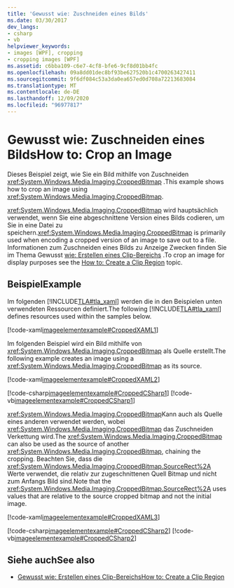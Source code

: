 ```yaml
---
title: 'Gewusst wie: Zuschneiden eines Bilds'
ms.date: 03/30/2017
dev_langs:
- csharp
- vb
helpviewer_keywords:
- images [WPF], cropping
- cropping images [WPF]
ms.assetid: c6bba109-c6e7-4cf8-bfe6-9cf8d01bb4fc
ms.openlocfilehash: 09a8dd01dec8bf93be627520b1c4700263427411
ms.sourcegitcommit: 9f6df084c53a3da0ea657ed0d708a72213683084
ms.translationtype: MT
ms.contentlocale: de-DE
ms.lasthandoff: 12/09/2020
ms.locfileid: "96977817"
---
```

# <a name="how-to-crop-an-image"></a><span data-ttu-id="249b4-102">Gewusst wie: Zuschneiden eines Bilds</span><span class="sxs-lookup"><span data-stu-id="249b4-102">How to: Crop an Image</span></span>

<span data-ttu-id="249b4-103">Dieses Beispiel zeigt, wie Sie ein Bild mithilfe von Zuschneiden <xref:System.Windows.Media.Imaging.CroppedBitmap> .</span><span class="sxs-lookup"><span data-stu-id="249b4-103">This example shows how to crop an image using <xref:System.Windows.Media.Imaging.CroppedBitmap>.</span></span>  
  
 <span data-ttu-id="249b4-104"><xref:System.Windows.Media.Imaging.CroppedBitmap> wird hauptsächlich verwendet, wenn Sie eine abgeschnittene Version eines Bilds codieren, um Sie in eine Datei zu speichern.</span><span class="sxs-lookup"><span data-stu-id="249b4-104"><xref:System.Windows.Media.Imaging.CroppedBitmap> is primarily used when encoding a cropped version of an image to save out to a file.</span></span> <span data-ttu-id="249b4-105">Informationen zum Zuschneiden eines Bilds zu Anzeige Zwecken finden Sie im Thema Gewusst [wie: Erstellen eines Clip-Bereichs](/previous-versions/dotnet/netframework-3.5/ms746710(v=vs.90)) .</span><span class="sxs-lookup"><span data-stu-id="249b4-105">To crop an image for display purposes see the [How to: Create a Clip Region](/previous-versions/dotnet/netframework-3.5/ms746710(v=vs.90)) topic.</span></span>  
  
## <a name="example"></a><span data-ttu-id="249b4-106">Beispiel</span><span class="sxs-lookup"><span data-stu-id="249b4-106">Example</span></span>  

 <span data-ttu-id="249b4-107">Im folgenden [!INCLUDE[TLA#tla_xaml](../../../includes/tlasharptla-xaml-md.md)] werden die in den Beispielen unten verwendeten Ressourcen definiert.</span><span class="sxs-lookup"><span data-stu-id="249b4-107">The following [!INCLUDE[TLA#tla_xaml](../../../includes/tlasharptla-xaml-md.md)] defines resources used within the samples below.</span></span>  
  
 [!code-xaml[imageelementexample#CroppedXAML1](~/samples/snippets/csharp/VS_Snippets_Wpf/ImageElementExample/CSharp/CroppedImageExample.xaml#croppedxaml1)]  
  
 <span data-ttu-id="249b4-108">Im folgenden Beispiel wird ein Bild mithilfe von <xref:System.Windows.Media.Imaging.CroppedBitmap> als Quelle erstellt.</span><span class="sxs-lookup"><span data-stu-id="249b4-108">The following example creates an image using a <xref:System.Windows.Media.Imaging.CroppedBitmap> as its source.</span></span>  
  
 [!code-xaml[imageelementexample#CroppedXAML2](~/samples/snippets/csharp/VS_Snippets_Wpf/ImageElementExample/CSharp/CroppedImageExample.xaml#croppedxaml2)]  
  
 [!code-csharp[imageelementexample#CroppedCSharp1](~/samples/snippets/csharp/VS_Snippets_Wpf/ImageElementExample/CSharp/CroppedImageExample.xaml.cs#croppedcsharp1)]
 [!code-vb[imageelementexample#CroppedCSharp1](~/samples/snippets/visualbasic/VS_Snippets_Wpf/ImageElementExample/VB/CroppedImageExample.xaml.vb#croppedcsharp1)]  
  
 <span data-ttu-id="249b4-109"><xref:System.Windows.Media.Imaging.CroppedBitmap>Kann auch als Quelle eines anderen verwendet werden, wobei <xref:System.Windows.Media.Imaging.CroppedBitmap> das Zuschneiden Verkettung wird.</span><span class="sxs-lookup"><span data-stu-id="249b4-109">The <xref:System.Windows.Media.Imaging.CroppedBitmap> can also be used as the source of another <xref:System.Windows.Media.Imaging.CroppedBitmap>, chaining the cropping.</span></span> <span data-ttu-id="249b4-110">Beachten Sie, dass die <xref:System.Windows.Media.Imaging.CroppedBitmap.SourceRect%2A> Werte verwendet, die relativ zur zugeschnittenen Quell Bitmap und nicht zum Anfangs Bild sind.</span><span class="sxs-lookup"><span data-stu-id="249b4-110">Note that the <xref:System.Windows.Media.Imaging.CroppedBitmap.SourceRect%2A> uses values that are relative to the source cropped bitmap and not the initial image.</span></span>  
  
 [!code-xaml[imageelementexample#CroppedXAML3](~/samples/snippets/csharp/VS_Snippets_Wpf/ImageElementExample/CSharp/CroppedImageExample.xaml#croppedxaml3)]  
  
 [!code-csharp[imageelementexample#CroppedCSharp2](~/samples/snippets/csharp/VS_Snippets_Wpf/ImageElementExample/CSharp/CroppedImageExample.xaml.cs#croppedcsharp2)]
 [!code-vb[imageelementexample#CroppedCSharp2](~/samples/snippets/visualbasic/VS_Snippets_Wpf/ImageElementExample/VB/CroppedImageExample.xaml.vb#croppedcsharp2)]  
  
## <a name="see-also"></a><span data-ttu-id="249b4-111">Siehe auch</span><span class="sxs-lookup"><span data-stu-id="249b4-111">See also</span></span>

- <span data-ttu-id="249b4-112">[Gewusst wie: Erstellen eines Clip-Bereichs](/previous-versions/dotnet/netframework-3.5/ms746710(v=vs.90))</span><span class="sxs-lookup"><span data-stu-id="249b4-112">[How to: Create a Clip Region](/previous-versions/dotnet/netframework-3.5/ms746710(v=vs.90))</span></span>
